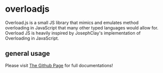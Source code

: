 # overloadjs

Overload.js is a small JS library that mimics and emulates method overloading in JavaScript that many other typed languages would allow for. Overload JS is heavily inspired by JosephClay's implementation of Overloading in JavaScript. 

## general usage

Please visit [The Github Page](https://github.com/muggy8/overloadjs) for full documentations!